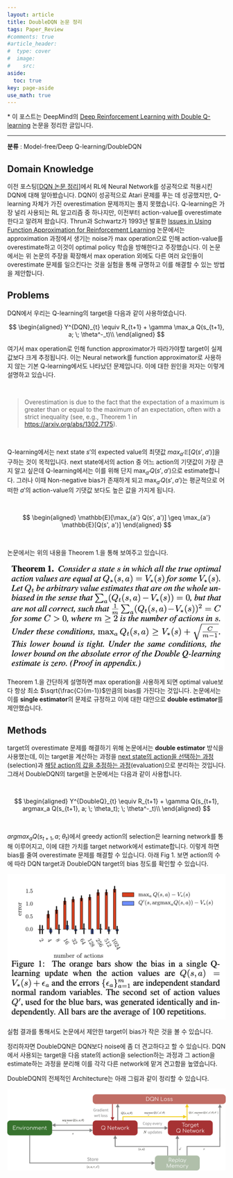 ```yaml
---
layout: article
title: DoubleDQN 논문 정리
tags: Paper_Review
#comments: true
#article_header:
#  type: cover
#  image:
#    src:
aside:
  toc: true
key: page-aside
use_math: true
---
```


  \* 이 포스트는 DeepMind의 [Deep Reinforcement Learning with Double Q-learning](https://arxiv.org/pdf/1509.06461.pdf) 논문을 정리한 글입니다.

  ----------------------------------------------------------------------

**분류** : Model-free/Deep Q-learning/DoubleDQN  

## Domain Knowledge

  이전 포스팅[[DQN 논문 정리](https://Lotimuah.github.io/2022/01/04/DQN-%EB%85%BC%EB%AC%B8-%EC%A0%95%EB%A6%AC.html)]에서 RL에 Neural Network를 성공적으로 적용시킨 DQN에 대해 알아봤습니다. DQN이 성공적으로 Atari 문제를 푸는 데 성공했지만, Q-learning 자체가 가진 overestimation 문제까지는 풀지 못했습니다. Q-learning은 가장 널리 사용되는 RL 알고리즘 중 하나지만, 이전부터 action-value를 overestimate 한다고 알려져 왔습니다. Thrun과 Schwartz가 1993년 발표한 [Issues in Using Function Approximation for Reinforcement Learning](https://www.ri.cmu.edu/pub_files/pub1/thrun_sebastian_1993_1/thrun_sebastian_1993_1.pdf) 논문에서는 approximation 과정에서 생기는 noise가 max operation으로 인해 action-value를 overestimate하고 이것이 optimal policy 학습을 방해한다고 주장했습니다. 이 논문에서는 위 논문의 주장을 확장해서 max operation 외에도 다른 여러 요인들이 overestimate 문제를 일으킨다는 것을 실험을 통해 규명하고 이를 해결할 수 있는 방법을 제안합니다.


## Problems

  DQN에서 우리는 Q-learning의 target을 다음과 같이 사용하였습니다.

$$
\begin{aligned}
Y^{DQN}_{t} \equiv R_{t+1} + \gamma \max_a Q(s_{t+1}, a; \; \theta^-_t)\\
\end{aligned}
$$

  여기서 max operation로 인해 function approximator가 따라가야할 target이 실제값보다 크게 추정됩니다. 이는 Neural network를 function approximator로 사용하지 않는 기본 Q-learning에서도 나타났던 문제입니다. 이에 대한 원인을 저자는 이렇게 설명하고 있습니다.

<br/>

>Overestimation is due to the fact that the expectation of a maximum is greater than or equal to the maximum of an expectation, often with a strict inequality (see, e.g., Theorem 1 in https://arxiv.org/abs/1302.7175).

<br/>

  Q-learning에서는 next state $s'$의 expected value의 최댓값 $max_{a'}\mathbb{E}[ Q(s', a') ]$을 구하는 것이 목적입니다. next state에서의 action 중 어느 action의 기댓값이 가장 큰지 알고 싶은데 Q-learning에서는 이를 위해 단지 $\max_{a'}Q(s', a')$으로 estimate합니다. 그러나 이때 Non-negative bias가 존재하게 되고 $\max_{a'}Q(s', a')$는 평균적으로 어떠한 $a'$의 action-value의 기댓값 보다도 높은 값을 가지게 됩니다.

<br/>

$$
\begin{aligned}
\mathbb{E}[\max_{a'} Q(s', a')] \geq \max_{a'} \mathbb{E}[Q(s', a')]
\end{aligned}
$$

<br/>

  논문에서는 위의 내용을 Theorem 1.을 통해 보여주고 있습니다.  


<p align="center"><img src="https://github.com/Lotimuah/Lotimuah.github.io/blob/master/DoubleDQN_Theorem.png?raw=true"></p>

  Theorem 1.을 간단하게 설명하면 max operation을 사용하게 되면 optimal value보다 항상 최소 $\sqrt{\frac{C}{m-1}}$만큼의 bias를 가진다는 것입니다. 논문에서는 이를 **single estimator**의 문제로 규정하고 이에 대한 대안으로 **double estimator**를 제안했습니다.


## Methods

  target의 overestimate 문제를 해결하기 위해 논문에서는 **double estimator** 방식을 사용했는데, 이는 target을 계산하는 과정을 <U>next state의 action을 선택하는 과정</U>(selection)과 <U>해당 action의 값을 추정하는 과정</U>(evaluation)으로 분리하는 것입니다. 그래서 DoubleDQN의 target을 논문에서는 다음과 같이 사용합니다.

<br/>

$$
\begin{aligned}
Y^{DoubleQ}_{t} \equiv R_{t+1} + \gamma Q(s_{t+1}, argmax_a Q(s_{t+1}, a; \; \theta_t); \; \theta^-_t)\\
\end{aligned}
$$

<br/>

$argmax_aQ(s_{t+1}, a; \; \theta_t)$에서 greedy action의 selection은 learning network를 통해 이루어지고, 이에 대한 가치를 target network에서 estimate합니다. 이렇게 하면 bias를 줄여 overestimate 문제를 해결할 수 있습니다. 아래 Fig 1. 보면 action의 수에 따라 DQN target과 DoubleDQN target의 bias 정도를 확인할 수 있습니다.


<p align="center"><img src="https://github.com/Lotimuah/Lotimuah.github.io/blob/master/DoubleDQN_Figure_1.png?raw=true"></p>

실험 결과를 통해서도 논문에서 제안한 target이 bias가 작은 것을 볼 수 있습니다.  

정리하자면 DoubleDQN은 DQN보다 noise에 좀 더 견고하다고 할 수 있습니다. DQN에서 사용되는 target을 다음 state의 action을 selection하는 과정과 그 action을 estimate하는 과정을 분리해 이를 각각 다른 network에 맡겨 견고함을 높였습니다.  

DoubleDQN의 전체적인 Architecture는 아래 그림과 같이 정리할 수 있습니다.

<p align="center"><img src="https://github.com/Lotimuah/Lotimuah.github.io/blob/master/DoubleDQN_architecture.jpg?raw=true"></p>
